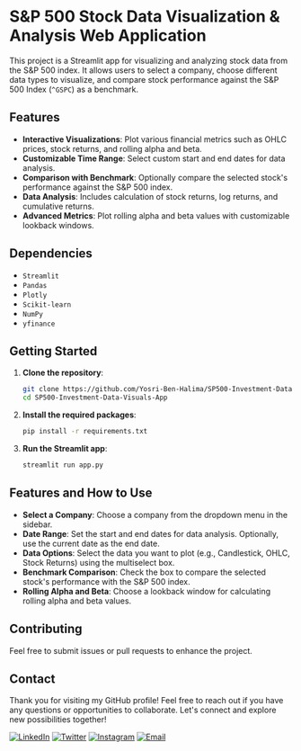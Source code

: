 # S&P 500 Stock Data Visualization & Analysis Web Application

This project is a Streamlit app for visualizing and analyzing stock data from the S&P 500 index. It allows users to select a company, choose different data types to visualize, and compare stock performance against the S&P 500 Index (`^GSPC`) as a benchmark.

## Features

- **Interactive Visualizations**: Plot various financial metrics such as OHLC prices, stock returns, and rolling alpha and beta.
- **Customizable Time Range**: Select custom start and end dates for data analysis.
- **Comparison with Benchmark**: Optionally compare the selected stock's performance against the S&P 500 index.
- **Data Analysis**: Includes calculation of stock returns, log returns, and cumulative returns.
- **Advanced Metrics**: Plot rolling alpha and beta values with customizable lookback windows.

## Dependencies

- `Streamlit`
- `Pandas`
- `Plotly`
- `Scikit-learn`
- `NumPy`
- `yfinance`

## Getting Started

1. **Clone the repository**:
    ```bash
    git clone https://github.com/Yosri-Ben-Halima/SP500-Investment-Data-Visuals-App
    cd SP500-Investment-Data-Visuals-App
    ```

2. **Install the required packages**:
    ```bash
    pip install -r requirements.txt
    ```

3. **Run the Streamlit app**:
    ```bash
    streamlit run app.py
    ```

## Features and How to Use

- **Select a Company**: Choose a company from the dropdown menu in the sidebar.
- **Date Range**: Set the start and end dates for data analysis. Optionally, use the current date as the end date.
- **Data Options**: Select the data you want to plot (e.g., Candlestick, OHLC, Stock Returns) using the multiselect box.
- **Benchmark Comparison**: Check the box to compare the selected stock's performance with the S&P 500 index.
- **Rolling Alpha and Beta**: Choose a lookback window for calculating rolling alpha and beta values.

## Contributing

Feel free to submit issues or pull requests to enhance the project.

## Contact

Thank you for visiting my GitHub profile! Feel free to reach out if you have any questions or opportunities to collaborate. Let's connect and explore new possibilities together!

[![LinkedIn](https://img.shields.io/badge/LinkedIn-Yosri%20Ben%20Halima-blue)](https://www.linkedin.com/in/yosri-ben-halima-3553a9221/)
[![Twitter](https://img.shields.io/badge/Facebook-@Yosry%20Ben%20Hlima-navy)](https://www.facebook.com/NottherealYxsry)
[![Instagram](https://img.shields.io/badge/Instagram-@yosrybh-orange)](https://www.instagram.com/yosrybh/)
[![Email](https://img.shields.io/badge/Email-yosri.benhalima@ept.ucar.tn-white)](yosri.benhalima@ept.ucar.tn)

